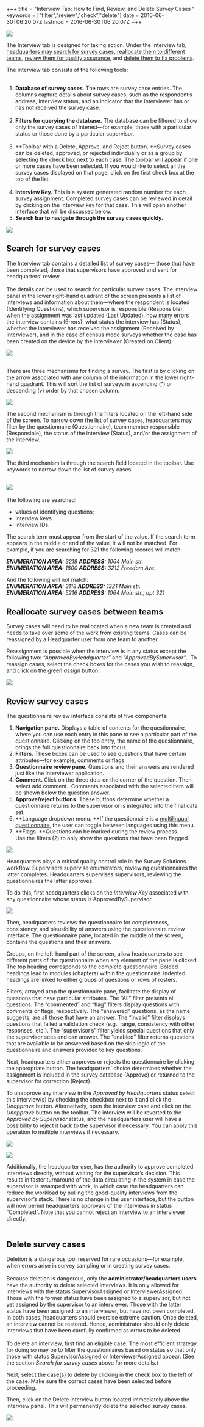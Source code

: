 +++
title = "Interview Tab: How to Find, Review, and Delete Survey Cases "
keywords = ["filter","review","check","delete"]
date = 2016-06-30T06:20:07Z
lastmod = 2016-06-30T06:20:07Z
+++

![](/images/773854.png)  
  
  
The Interview tab is designed for taking action. Under the Interview
tab, [headquarters may search for survey cases](#search), [reallocate
them to different teams](#reallocate), [review them for quality
assurance](#review), and [delete them to fix problems](#delete).  
  
  
The interview tab consists of the following tools:  
 

1.  **Database of survey cases**. The rows are survey case entries. The
    columns capture details about survey cases, such as the respondent’s
    address, interview status, and an indicator that the interviewer has
    or has not received the survey case.  
     
2.  **Filters for querying the database.** The database can be filtered
    to show only the survey cases of interest—for example, those with a
    particular status or those done by a particular supervisor.  
     
3.  **Toolbar with a Delete, Approve, and Reject button. **Survey cases
    can be deleted, approved, or rejected individually or as a group by
    selecting the check box next to each case. The toolbar will appear
    if one or more cases have been selected. If you would like to select
    all the survey cases displayed on that page, click on the first
    check box at the top of the list.  
     
4.  **Interview Key.** This is a system generated random number for each
    survey assignment. Completed survey cases can be reviewed in detail
    by clicking on the interview key for that case. This will open
    another interface that will be discussed below.
5.  **Search bar to navigate through the survey cases quickly.**

**![](/images/886356.png)**

 <span id="search"></span>Search for survey cases
-------------------------------------------------

  
The Interview tab contains a detailed list of survey cases— those that
have been completed, those that supervisors have approved and sent for
headquarters’ review.  
   
The details can be used to search for particular survey cases. The
interview panel in the lower right-hand quadrant of the screen presents
a list of interviews and information about them—where the respondent is
located (Identifying Questions), which supervisor is responsible
(Responsible), when the assignment was last updated (Last Updated), how
many errors the interview contains (Errors), what status the interview
has (Status), whether the interviewer has received the assignment
(Received by Interviewer), and in the case of census mode surveys
whether the case has been created on the device by the interviewer
(Created on Client).  
  
  
![](/images/886354.png)  
  
   
There are three mechanisms for finding a survey. The first is by
clicking on the arrow associated with any column of the information in
the lower right-hand quadrant. This will sort the list of surveys in
ascending (^) or descending (v) order by that chosen column.   
  
![](/images/773857.png)  
  
  
The second mechanism is through the filters located on the left-hand
side of the screen. To narrow down the list of survey cases,
headquarters may filter by the questionnaire (Questionnaire), team
member responsible (Responsible), the status of the interview (Status),
and/or the assignment of the interview.  
  
![](/images/818932.png)  
  
The third mechanism is through the search field located in the toolbar.
Use keywords to narrow down the list of survey cases.

![](/images/773861.png)
-----------------------

  
The following are searched:

-   values of identifying questions;
-   Interview keys
-   Interview IDs.

The search term must appear from the start of the value. If the search
term appears in the middle or end of the value, it will not be matched.
For example, if you are searching for 321 the following records will
match:  
  
***ENUMERATION AREA:** 3218 **ADDRESS:** 1064 Main str.  
**ENUMERATION AREA:** 1800 **ADDRESS:** 3212 Freedom Ave.*  
  
And the following will not match:  
***ENUMERATION AREA:** 3118 **ADDRESS:** 1321 Main str.  
**ENUMERATION AREA:** 5216 **ADDRESS:** 1064 Main str., apt 321*

 <span id="reallocate"></span>Reallocate survey cases between teams
-------------------------------------------------------------------

Survey cases will need to be reallocated when a new team is created and
needs to take over some of the work from existing teams. Cases can be
reassigned by a Headquarter user from one team to another.  
  
Reassignment is possible when the interview is in any status except the
following two: *“ApprovedByHeadquarter”* and *“ApprovedBySupervisor”*.
 To reassign cases, select the check boxes for the cases you wish to
reassign, and click on the green *assign* button.   
  
![](/images/773873.png)

<span id="review"></span>Review survey cases
--------------------------------------------

  
The questionnaire review interface consists of five components:

1.  **Navigation pane.** Displays a table of contents for the
    questionnaire, where you can use each entry in this pane to see a
    particular part of the questionnaire. Clicking on the top entry, the
    name of the questionnaire, brings the full questionnaire back into
    focus.
2.  **Filters.** These boxes can be used to see questions that have
    certain attributes—for example, comments or flags.
3.  **Questionnaire review pane.** Questions and their answers are
    rendered just like the Interviewer application.  
4.  **Comment.** Click on the three dots on the corner of the question.
    Then, select add comment.  Comments associated with the selected
    item will be shown below the question answer.
5.  **Approve/reject buttons.** These buttons determine whether a
    questionnaire returns to the supervisor or is integrated into the
    final data set.
6.  **Language dropdown menu. **If the questionnaire is a [multilingual
    questionnaire](/questionnaire-designer/multilingual-questionnaires),
    the user can toggle between languages using this menu.
7.  **Flags. **Questions can be marked during the review process.
    Use the filters (2) to only show the questions that have been
    flagged. 

  
  
![](/images/852904.png)  
  
  
Headquarters plays a critical quality control role in the Survey
Solutions workflow. Supervisors supervise enumerators, reviewing
questionnaires the latter completes. Headquarters supervises
supervisors, reviewing the questionnaires the latter approves.  
  
To do this, first headquarters clicks on the *Interview Key* associated
with any questionnaire whose status is ApprovedBySupervisor.  
  
![](/images/773884.png)  
  
  
Then, headquarters reviews the questionnaire for completeness,
consistency, and plausibility of answers using the questionnaire review
interface. The questionnaire pane, located in the middle of the screen,
contains the questions and their answers.  
  
Groups, on the left-hand part of the screen, allow headquarters to see
different parts of the questionnaire when any element of the pane is
clicked. The top heading corresponds to the complete questionnaire.
Bolded headings lead to modules (chapters) within the questionnaire.
Indented headings are linked to either groups of questions or rows of
rosters.  
  
Filters, arrayed atop the questionnaire pane, facilitate the display of
questions that have particular attributes. The “All” filter presents all
questions. The “commented” and “flag” filters display questions with
comments or flags, respectively. The “answered” questions, as the name
suggests, are all those that have an answer. The “invalid” filter
displays questions that failed a validation check (e.g., range,
consistency with other responses, etc.). The “supervisor’s” filter
yields special questions that only the supervisor sees and can answer.
The “enabled” filter returns questions that are available to be answered
based on the skip logic of the questionnaire and answers provided to key
questions.  
  
Next, headquarters either approves or rejects the questionnaire by
clicking the appropriate button. The headquarters’ choice determines
whether the assignment is included in the survey database (Approve) or
returned to the supervisor for correction (Reject).  
  
To unapprove any interview in the *Approved by Headquarters* status
select this interview(s) by checking the checkbox next to it and click
the *Unapprove* button. Alternatively, open the interview case and click
on the *Unapprove* button on the toolbar. The interview will be reverted
to the *Approved by Supervisor* status, and the headquarters user will
have a possibility to reject it back to the supervisor if necessary. You
can apply this operation to multiple interviews if necessary.  
  
![](/images/773886.png)  
  
  
  
![](/images/773889.png)  
  
Additionally, the headquarter user, has the authority to approve
completed interviews directly, without waiting for the supervisor’s
decision. This results in faster turnaround of the data circulating in
the system in case the supervisor is swamped with work, in which case
the headquarters can reduce the workload by pulling the good-quality
interviews from the supervisor’s stack. There is no change in the user
interface, but the button will now permit headquarters approvals of the
interviews in status “Completed”. Note that you cannot reject an
interview to an interviewer directly.  
 

<span id="delete"></span>Delete survey cases
--------------------------------------------

  
Deletion is a dangerous tool reserved for rare occasions—for example,
when errors arise in survey sampling or in creating survey cases.  
   
Because deletion is dangerous, only the **administrator/headquarters
users** have the authority to delete selected interviews. It is only
allowed for interviews with the status SupervisorAssigned or
InterviewerAssigned. Those with the former status have been assigned to
a supervisor, but not yet assigned by the supervisor to an interviewer.
Those with the latter status have been assigned to an interviewer, but
have not been completed. In both cases, headquarters should exercise
extreme caution. Once deleted, an interview cannot be restored. Hence,
administrator should only delete interviews that have been carefully
confirmed as errors to be deleted.  
   
To delete an interview, first find an eligible case. The most efficient
strategy for doing so may be to filter the questionnaires based on
status so that only those with status SupervisorAssigned or
InterviewerAssigned appear. (See the section *Search for survey cases*
above for more details.)  
  
Next, select the case(s) to delete by clicking in the check box to the
left of the case. Make sure the correct cases have been selected before
proceeding.  
  
Then, click on the Delete interview button located immediately above the
interview panel. This will permanently delete the selected survey
cases.  
  
![](/images/773891.png)
